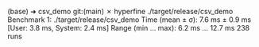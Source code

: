 (base) ➜  csv_demo git:(main) ✗ hyperfine ./target/release/csv_demo
Benchmark 1: ./target/release/csv_demo
  Time (mean ± σ):       7.6 ms ±   0.9 ms    [User: 3.8 ms, System: 2.4 ms]
  Range (min … max):     6.2 ms …  12.7 ms    238 runs

